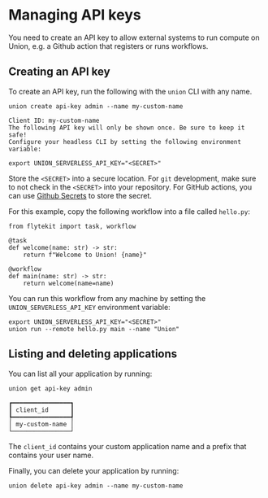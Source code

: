 # Managing API keys

You need to create an API key to allow external systems to run compute
on Union, e.g. a Github action that registers or runs workflows.

## Creating an API key

To create an API key, run the following with the `union` CLI with any name.

```{code-block} shell
union create api-key admin --name my-custom-name

Client ID: my-custom-name
The following API key will only be shown once. Be sure to keep it safe!
Configure your headless CLI by setting the following environment variable:

export UNION_SERVERLESS_API_KEY="<SECRET>"
```

Store the `<SECRET>` into a secure location. For `git` development, make sure to not check
in the `<SECRET>` into your repository. For GitHub actions, you can use
[Github Secrets](https://docs.github.com/en/actions/security-guides/using-secrets-in-github-actions)
to store the secret.

For this example, copy the following workflow into a file called `hello.py`:

```{code-block} python
from flytekit import task, workflow

@task
def welcome(name: str) -> str:
    return f"Welcome to Union! {name}"

@workflow
def main(name: str) -> str:
    return welcome(name=name)
```

You can run this workflow from any machine by setting the `UNION_SERVERLESS_API_KEY`
environment variable:

```{code-block} shell
export UNION_SERVERLESS_API_KEY="<SECRET>"
union run --remote hello.py main --name "Union"
```

## Listing and deleting applications

You can list all your application by running:

```{code-block} shell
union get api-key admin
```

```{code-block} shell
┏━━━━━━━━━━━━━━━━┓
┃ client_id      ┃
┡━━━━━━━━━━━━━━━━┩
│ my-custom-name │
└────────────────┘
```

The `client_id` contains your custom application name and a prefix that contains your
user name.

Finally, you can delete your application by running:

```{code-block} shell
union delete api-key admin --name my-custom-name
```
